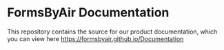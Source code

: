 # FormsByAir Documentation

This repository contains the source for our product documentation, which you can view here https://formsbyair.github.io/Documentation

